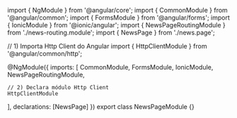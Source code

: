 import { NgModule } from '@angular/core';
import { CommonModule } from '@angular/common';
import { FormsModule } from '@angular/forms';
import { IonicModule } from '@ionic/angular';
import { NewsPageRoutingModule } from './news-routing.module';
import { NewsPage } from './news.page';

// 1) Importa Http Client do Angular
import { HttpClientModule } from '@angular/common/http';

@NgModule({
  imports: [
    CommonModule,
    FormsModule,
    IonicModule,
    NewsPageRoutingModule,

    // 2) Declara módulo Http Client
    HttpClientModule
  ],
  declarations: [NewsPage]
})
export class NewsPageModule {}
